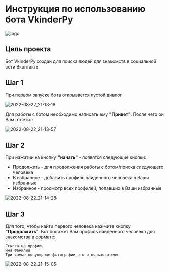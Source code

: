 # Инструкция по использованию бота VkinderPy

![logo](https://sun9-43.userapi.com/impg/ihn9D4Jl3U_o-hXYgOoQRYRuoGW6E8ln-k0z6A/w924EBHRlpM.jpg?size=576x493&quality=95&sign=3416f632fcfbf6ad9bdf3987024e31d3&type=album)

## Цель проекта

Бот VkinderPy создан для поиска людей для знакомств в социальной сети Вконтакте

## Шаг 1

При первом запуске бота открывается пустой диалог

![2022-08-22_21-13-18](https://user-images.githubusercontent.com/100827316/185993856-5406be81-4db8-4f3e-b71b-654ac94f4436.png)

Для работы с ботом необходимо написать ему **"Привет"**. После чего он Вам ответит:

![2022-08-22_21-13-57](https://user-images.githubusercontent.com/100827316/185995210-2c94a6dc-8a04-48ab-b1a4-a0812b1092ee.png)

## Шаг 2 

При нажатии на кнопку **"начать"** - появятся следующие кнопки:

- Продолжить - для продолжения работы с ботом/поиска следующего человека
- В избранное - добавить профиль найденного человека в Ваши избранные
- Избранное - просмотр всех профилей, попавших в Ваши избранные

![2022-08-22_21-14-28](https://user-images.githubusercontent.com/100827316/185996206-e6adda97-71b0-4d71-bed2-3533dfa9ed0e.png)

## Шаг 3

Для того, чтобы найти первого человека нажмите кнопку **"Продолжить"**. Бот покажет Вам профиль найденного человека для знакомства в формате:

```
Ссылка на профиль
Имя Фамилия
Три самые популярные фотографии этого пользователя
```

![2022-08-22_21-15-05](https://user-images.githubusercontent.com/100827316/185997079-a7ce3883-62e9-4e57-91de-f40c6928c9e7.jpg)

